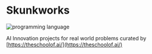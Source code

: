 # Skunkworks
<img src="https://img.shields.io/badge/programming%20language-python-yellowgreen.svg?style=plastic" alt="programming language">

AI Innovation projects for real world problems curated by [https://theschoolof.ai/](https://theschoolof.ai/)

